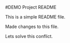 #DEMO Project README

This is a simple README file.

Made changes to this file.

Lets solve this conflict.
